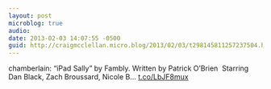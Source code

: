```yaml
---
layout: post
microblog: true
audio: 
date: 2013-02-03 14:07:55 -0500
guid: http://craigmcclellan.micro.blog/2013/02/03/t298145811257237504.html
---
```

chamberlain: “iPad Sally” by Fambly. Written by Patrick O’Brien  Starring Dan Black, Zach Broussard, Nicole B… [t.co/LbJF8mux](http://t.co/LbJF8mux)
